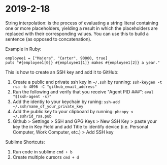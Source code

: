 # 2019-2-18

String interpolation: is the process of evaluating a string literal containing one or more placeholders, yielding a result in which the placeholders are replaced with their corresponding values. You can use this to build a sentence (as opposed to concatenation). 

Example in Ruby:
```
employee1 = ["Majora", "Carter", 90000, true]
puts "#{employee1[0]} #{employee1[1]} makes #{employee1[2]} a year." 
```

This is how to create an SSH key and add it to GitHub: 

1. Create a public and private ssh key in `~/.ssh` by running: `ssh-keygen -t rsa -b 4096 -C "github_email_address"`
2. Run the following and verify that you receive "Agent PID ###": `eval "$(ssh-agent -s)"`
3. Add the identiy to your keychain by runing: `ssh-add ~/.ssh/name_of_your_private_key`
4. Add the public key to your clipboard by running: `pbcopy < ~/.ssh/id_rsa.pub`
5. Github > Settings > SSH and GPG Keys > New SSH Key > paste your key the in Key Field and add Title to identify device (i.e. Personal Computer, Work Computer, etc.) > Add SSH key

Sublime Shortcuts:

1. Run code in sublime `cmd + b`
2. Create multiple cursors `cmd + d`

